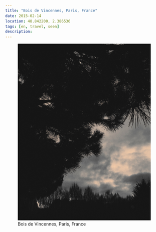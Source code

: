 ```yaml
---
title: "Bois de Vincennes, Paris, France"
date: 2015-02-14
location: 48.842200, 2.386536
tags: [en, travel, seen]
description: 
---
```


<figure>
  <img src="/assets/img/2015-02-14-bois-de-vincennes-paris-france.jpeg" alt="Bois de Vincennes, Paris, France">
  <figcaption>Bois de Vincennes, Paris, France</figcaption>
</figure>
